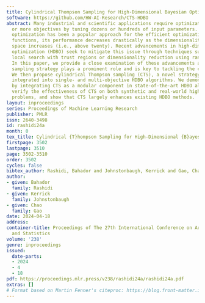 ```yaml
---
title: Cylindrical Thompson Sampling for High-Dimensional Bayesian Optimization
software: https://github.com/HW-AI-Research/CTS-HDBO
abstract: Many industrial and scientific applications require optimization of one
  or more objectives by tuning dozens or hundreds of input parameters. While Bayesian
  optimization has been a popular approach for the efficient optimization of blackbox
  functions, its performance decreases drastically as the dimensionality of the search
  space increases (i.e., above twenty). Recent advancements in high-dimensional Bayesian
  optimization (HDBO) seek to mitigate this issue through techniques such as adaptive
  local search with trust regions or dimensionality reduction using random embeddings.
  In this paper, we provide a close examination of these advancements and show that
  sampling strategy plays a prominent role and is key to tackling the curse-of-dimensionality.
  We then propose cylindrical Thompson sampling (CTS), a novel strategy that can be
  integrated into single- and multi-objective HDBO algorithms. We demonstrate this
  by integrating CTS as a modular component in state-of-the-art HDBO algorithms. We
  verify the effectiveness of CTS on both synthetic and real-world high-dimensional
  problems, and show that CTS largely enhances existing HDBO methods.
layout: inproceedings
series: Proceedings of Machine Learning Research
publisher: PMLR
issn: 2640-3498
id: rashidi24a
month: 0
tex_title: Cylindrical {T}hompson Sampling for High-Dimensional {B}ayesian Optimization
firstpage: 3502
lastpage: 3510
page: 3502-3510
order: 3502
cycles: false
bibtex_author: Rashidi, Bahador and Johnstonbaugh, Kerrick and Gao, Chao
author:
- given: Bahador
  family: Rashidi
- given: Kerrick
  family: Johnstonbaugh
- given: Chao
  family: Gao
date: 2024-04-18
address:
container-title: Proceedings of The 27th International Conference on Artificial Intelligence
  and Statistics
volume: '238'
genre: inproceedings
issued:
  date-parts:
  - 2024
  - 4
  - 18
pdf: https://proceedings.mlr.press/v238/rashidi24a/rashidi24a.pdf
extras: []
# Format based on Martin Fenner's citeproc: https://blog.front-matter.io/posts/citeproc-yaml-for-bibliographies/
---
```


